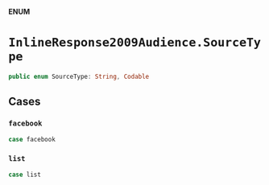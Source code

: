 **ENUM**

# `InlineResponse2009Audience.SourceType`

```swift
public enum SourceType: String, Codable
```

## Cases
### `facebook`

```swift
case facebook
```

### `list`

```swift
case list
```
